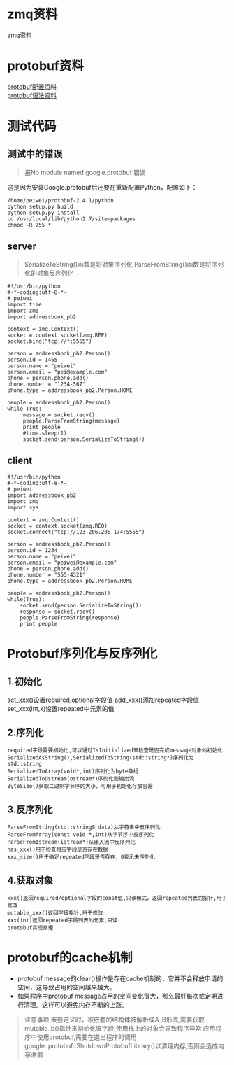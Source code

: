 # zmq资料
[zmq资料](https://github.com/futurepw/paper/blob/master/zmq/zmq.md)
# protobuf资料
[protobuf配置资料](https://github.com/futurepw/paper/blob/master/zmq/protobuf.md)<br>
[protobuf语法资料](https://github.com/futurepw/paper/blob/master/zmq/protobuf%E8%AF%AD%E6%B3%95%E6%8C%87%E5%8D%97.md)
# 测试代码
## 测试中的错误
> 报No module named google.protobuf 错误

这是因为安装Google.protobuf后还要在重新配置Python，配置如下：
```
/home/peiwei/protobuf-2.4.1/python
python setup.py build
python setup.py install
cd /usr/local/lib/python2.7/site-packages
chmod -R 755 *
```
## server
> SerializeToString()函数是将对象序列化 ParseFromString()函数是将序列化的对象反序列化
```
#!/usr/bin/python
#-*-coding:utf-8-*-
# peiwei
import time
import zmq
import addressbook_pb2

context = zmq.Context()
socket = context.socket(zmq.REP)
socket.bind("tcp://*:5555")

person = addressbook_pb2.Person()
person.id = 1455
person.name = "peiwei"
person.email = "pei@example.com"
phone = person.phone.add()
phone.number = "1234-567"
phone.type = addressbook_pb2.Person.HOME

people = addressbook_pb2.Person()
while True:
     message = socket.recv()
     people.ParseFromString(message)
     print people
     #time.sleep(1)
     socket.send(person.SerializeToString())

```
## client
```
#!/usr/bin/python
#-*-coding:utf-8-*-
# peiwei
import addressbook_pb2
import zmq
import sys

context = zmq.Context()
socket = context.socket(zmq.REQ)
socket.connect("tcp://123.206.206.174:5555")

person = addressbook_pb2.Person()
person.id = 1234
person.name = "peiwei"
person.email = "peiwei@example.com"
phone = person.phone.add()
phone.number = "555-4321"
phone.type = addressbook_pb2.Person.HOME

people = addressbook_pb2.Person()
while(True):
    socket.send(person.SerializeToString())
    response = socket.recv()
    people.ParseFromString(response)
    print people

```



# Protobuf序列化与反序列化
## 1.初始化
set_xxx()设置required,optional字段值
add_xxx()添加repeated字段值
set_xxx(int,x)设置repeated中元素的值
## 2.序列化
```
required字段需要初始化,可以通过IsInitialized来检查是否完成message对象的初始化
SerializedAsString(),SerializedToString(std::string*)序列化为std::string
SerializedToArray(void*,int)序列化为byte数组
SerializedToOstream(ostream*)序列化到输出流
ByteSize()获取二进制字节序的大小，可用于初始化存放容器
```
## 3.反序列化
```
ParseFromString(std::string& data)从字符串中反序列化
ParseFromArray(const void *,int)从字节序中反序列化
ParseFromIstream(istream*)从输入流中反序列化
has_xxx()用于检查相应字段是否存在数据
xxx_size()用于确定repeated字段是否存在，0表示未序列化
```
## 4.获取对象
```
xxx()返回required/optional字段的const值,只读模式，返回repeated列表的指针,用于修改
mutable_xxx()返回字段指针,用于修改
xxx(int)返回repeated字段列表的元素,只读
protobuf实现原理
```
# protobuf的cache机制
* protobuf message的clear()操作是存在cache机制的，它并不会释放申请的空间，这导致占用的空间越来越大。
* 如果程序中protobuf message占用的空间变化很大，那么最好每次或定期进行清理。这样可以避免内存不断的上涨。
> 注意事项
嵌套定义时，被嵌套的结构体被解析成A_B形式,需要获取mutable_b()指针来初始化该字段,使用栈上的对象会导致程序异常
应用程序中使用protobuf,需要在退出程序时调用google::protobuf::ShutdownProtobufLibrary()以清理内存,否则会造成内存泄漏
